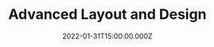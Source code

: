 ---
title: Advanced Layout and Design
description: Description here
date: 2022-01-31T15:00:00.000Z
released: false
---